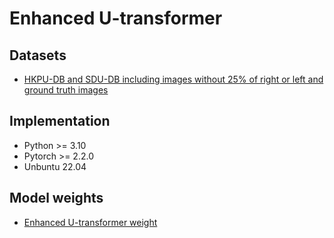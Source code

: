 # Enhanced U-transformer

## Datasets 
* [HKPU-DB and SDU-DB including images without 25% of right or left and ground truth images](https://drive.google.com/file/d/1G-tdhy9kD5FOibt6HoqHjWr0L-TfZKSd/view?usp=sharing)

## Implementation
* Python >= 3.10
* Pytorch >= 2.2.0
* Unbuntu 22.04

## Model weights 
* [Enhanced U-transformer weight](https://drive.google.com/file/d/11LSwkfrU13h-jd51v-Lu-U6zTr_iHHQt/view?usp=sharing)
